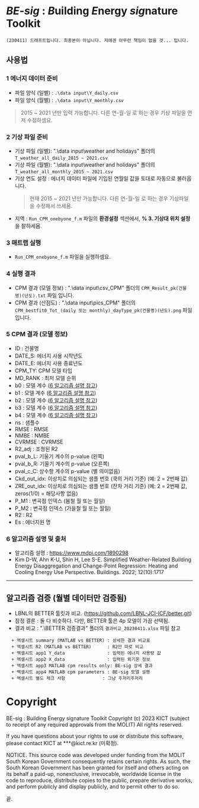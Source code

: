 # ***BE-sig*** : ***B***uilding ***E***nergy ***sig***nature Toolkit

```
(230411) 드래프트입니다. 최종본이 아닙니다. 저에겐 아무런 책임이 없을 것... 입니다.

```


## 사용법

### 1 에너지 데이터 준비
- 파일 양식 (일별) : `.\data input\Y_daily.csv` 
- 파일 양식 (월별) : `.\data input\Y_monthly.csv`
> 2015 ~ 2021 년만 입력 가능합니다. 다른 연-월-일 로 하는 경우 기상 파일을 먼저 수정하셈요.   

### 2 기상 파일 준비
- 기상 파일 (일별): ".\data input\weather and holidays\" 폴더의 ` T_weather_all_daily_2015 ~ 2021.csv `
- 기상 파일 (월별): ".\data input\weather and holidays\" 폴더의 ` T_weather_all_monthly_2015 ~ 2021.csv `
- 기상 연도 설정 : 에너지 데이터 파일에 기입된 연월일 값을 토대로 자동으로 불러옵니다. 
  > 현재 2015 ~ 2021 년만 가능합니다. 다른 연-월-일 로 하는 경우 기상파일을 수정해서 쓰세욤.
- 지역 : `Run_CPM_onebyone_f.m` 파일의 **환경설정** 섹션에서, **% 3. 기상대 위치 설정** 을 잘하세욤.   

### 3 매트랩 실행 
- `Run_CPM_onebyone_f.m` 파일을 실행하셈요.

### 4 실행 결과 
- CPM 결과 (모델 정보) : ".\data input\csv_CPM\" 폴더의 ` CPM_Result_pk(건물명)(년도).txt ` 파일 입니다.
- CPM 결과 (산점도) : ".\data input\pics_CPM\" 폴더의 ` CPM_bestfit0_Tot_(daily 또는 monthly)_dayType_pk(건물명)(년도).png ` 파일 입니다.

### 5 CPM 결과 (모델 정보)
- ID    : 건물명 
- DATE_S: 에너지 사용 시작년도
- DATE_E: 에너지 사용 종료년도
- CPM_TY: CPM 모델 타입 
- MD_RANK	: 최저 모델 순위
- b0    	: 모델 계수 ([6 알고리즘 설명 참고](#6-알고리즘-설명-및-출처))
- b1    	: 모델 계수 ([6 알고리즘 설명 참고](#6-알고리즘-설명-및-출처))
- b2    	: 모델 계수 ([6 알고리즘 설명 참고](#6-알고리즘-설명-및-출처))
- b3    	: 모델 계수 ([6 알고리즘 설명 참고](#6-알고리즘-설명-및-출처))
- b4    	: 모델 계수 ([6 알고리즘 설명 참고](#6-알고리즘-설명-및-출처))
- ns    	: 샘플수
- RMSE    : RMSE
- NMBE    : NMBE
- CVRMSE  : CVRMSE
- R2_adj  : 조정된 R2
- pval_b_L: 기울기 계수의 p-value (왼쪽)
- pval_b_R: 기울기 계수의 p-value (오른쪽)
- pval_c_C: 상수항 계수의 p-value (별 의미없음)
- Ckd_out_idx: 이상치로 의심되는 샘플 번호 (쿡의 거리 기준) (예: 2 = 2번째 값)
- ZRE_out_idx: 이상치로 의심되는 샘플 번호 (잔차 거리 기준) (예: 2 = 2번째 값, zeros(1/0) = 해당사항 없음)
- P_M1    : 변곡점 인덱스 (봄철 월 또는 월일)
- P_M2    : 변곡점 인덱스 (가을철 월 또는 월일)
- R2      : R2
- Es      : 에너지원 명

### 6 알고리즘 설명 및 출처
- 알고리즘 설명 : https://www.mdpi.com/1890298
- Kim D-W, Ahn K-U, Shin H, Lee S-E. Simplified Weather-Related Building Energy Disaggregation and Change-Point Regression: Heating and Cooling Energy Use Perspective. Buildings. 2022; 12(10):1717


---
## 알고리즘 검증 (월별 데이터만 검증됨)
- LBNL의 BETTER 툴킷과 비교. (https://github.com/LBNL-JCI-ICF/better.git)
- 잠정 결론 : 둘 다 비슷하다. 다만, BETTER 툴은 4p 모델이 가끔 선택됨. 
- 결과 비교 : ".\BETTER 검증결과\" 폴더의 `결과비교_20230411.xlsx` 파일 참고 
```
  + 엑셀시트 summary (MATLAB vs BETTER) : 상세한 결과 비교표
  + 엑셀시트 R2 (MATLAB vs BETTER)      : R2만 따로 비교
  + 엑셀시트 app1 Y_data                : 입력된 에너지 사용량 값
  + 엑셀시트 app2 X_data                : 입력된 외기온 정보
  + 엑셀시트 app3 MATLAB cpm results only: BE-sig 상세 결과
  + 엑셀시트 app4 MATLAB cpm parameters : BE-sig 모델 설명
  + 엑셀시트 별도 체크 사항              : 그냥 주저리주저리
```


# Copyright
BE-sig : Building Energy signature Toolkit Copyright (c) 2023
KICT (subject to receipt of any required approvals from the MOLIT) All rights reserved.

If you have questions about your rights to use or distribute this software, please contact KICT at ***@kict.re.kr (미확정).

NOTICE. This source code was developed under funding from the MOLIT South Korean Government consequently retains certain rights. As such, the South Korean Government has been granted for itself and others acting on its behalf a paid-up, nonexclusive, irrevocable, worldwide license in the code to reproduce, distribute copies to the public, prepare derivative works, and perform publicly and display publicly, and to permit other to do so.

끝.

